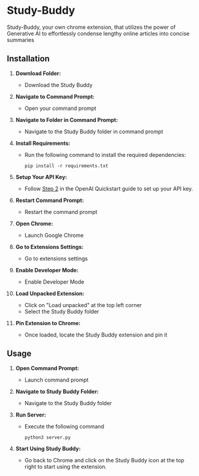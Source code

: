 # Study-Buddy

Study-Buddy, your own chrome extension, that utilizes the power of Generative AI to effortlessly condense lengthy online articles into concise summaries

## Installation

1. **Download Folder:**
   - Download the Study Buddy

2. **Navigate to Command Prompt:**
   - Open your command prompt

3. **Navigate to Folder in Command Prompt:**
   - Navigate to the Study Buddy folder in command prompt

4. **Install Requirements:**
   - Run the following command to install the required dependencies:
     ```
     pip install -r requirements.txt
     ```

5. **Setup Your API Key:**
   - Follow [Step 2](https://platform.openai.com/docs/quickstart?context=python) in the OpenAI Quickstart guide to set up your API key.

6. **Restart Command Prompt:**
   - Restart the command prompt

7. **Open Chrome:**
   - Launch Google Chrome

8. **Go to Extensions Settings:**
   - Go to extensions settings
     
9. **Enable Developer Mode:**
   - Enable Developer Mode
     
10. **Load Unpacked Extension:**
    - Click on "Load unpacked" at the top left corner
    - Select the Study Buddy folder

11. **Pin Extension to Chrome:**
    - Once loaded, locate the Study Buddy extension and pin it
      
## Usage

1. **Open Command Prompt:**
   - Launch command prompt

2. **Navigate to Study Buddy Folder:**
   - Navigate to the Study Buddy folder

3. **Run Server:**
   - Execute the following command
     ```
     python3 server.py
     ```

4. **Start Using Study Buddy:**
   - Go back to Chrome and click on the Study Buddy icon at the top right to start using the extension.


